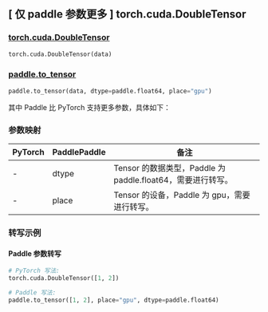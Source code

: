 ## [ 仅 paddle 参数更多 ] torch.cuda.DoubleTensor

### [torch.cuda.DoubleTensor](https://pytorch.org/docs/stable/tensors.html)

```python
torch.cuda.DoubleTensor(data)
```

### [paddle.to_tensor](https://www.paddlepaddle.org.cn/documentation/docs/zh/develop/api/paddle/to_tensor_cn.html#to-tensor)

```python
paddle.to_tensor(data, dtype=paddle.float64, place="gpu")
```

其中 Paddle 比 PyTorch 支持更多参数，具体如下：

### 参数映射

| PyTorch | PaddlePaddle | 备注                                                        |
| ------- | ------------ | ----------------------------------------------------------- |
| -       | dtype        | Tensor 的数据类型，Paddle 为 paddle.float64，需要进行转写。 |
| -       | place        | Tensor 的设备，Paddle 为 gpu，需要进行转写。                |

### 转写示例

#### Paddle 参数转写

```python
# PyTorch 写法:
torch.cuda.DoubleTensor([1, 2])

# Paddle 写法:
paddle.to_tensor([1, 2], place="gpu", dtype=paddle.float64)
```
